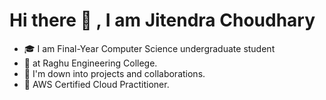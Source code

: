 # Hi there 👋 , I am Jitendra Choudhary

 - 🎓 I am Final-Year Computer Science undergraduate student
 - 🏫 at Raghu Engineering College.
 - 👯 I'm down into projects and collaborations.
 - 🎯 AWS Certified Cloud Practitioner.
